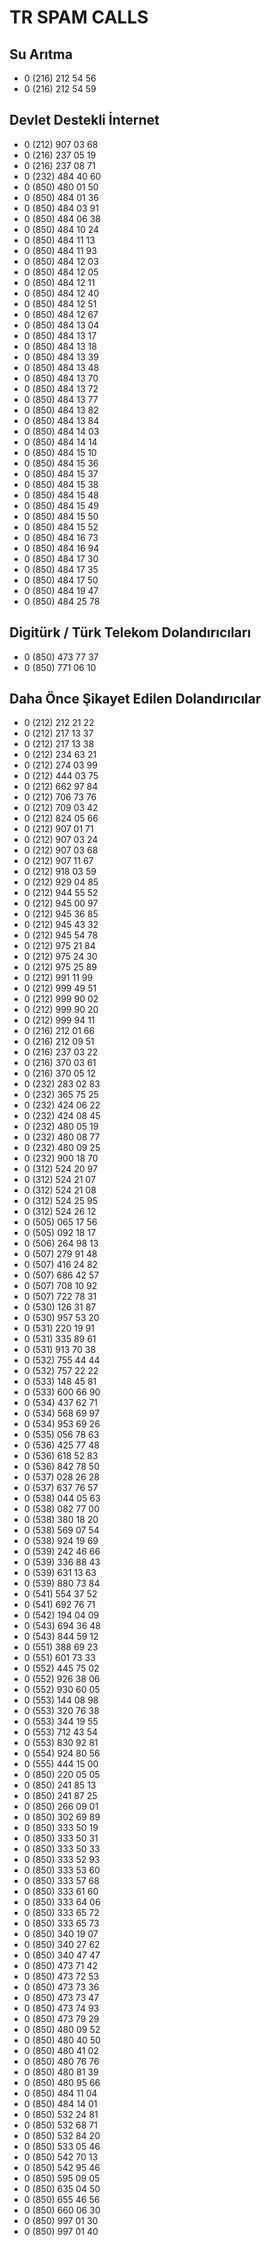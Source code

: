 # TR SPAM CALLS

## Su Arıtma

- 0 (216) 212 54 56
- 0 (216) 212 54 59

## Devlet Destekli İnternet

- 0 (212) 907 03 68
- 0 (216) 237 05 19
- 0 (216) 237 08 71
- 0 (232) 484 40 60
- 0 (850) 480 01 50
- 0 (850) 484 01 36
- 0 (850) 484 03 91
- 0 (850) 484 06 38
- 0 (850) 484 10 24
- 0 (850) 484 11 13
- 0 (850) 484 11 93
- 0 (850) 484 12 03
- 0 (850) 484 12 05
- 0 (850) 484 12 11
- 0 (850) 484 12 40
- 0 (850) 484 12 51
- 0 (850) 484 12 67
- 0 (850) 484 13 04
- 0 (850) 484 13 17
- 0 (850) 484 13 18
- 0 (850) 484 13 39
- 0 (850) 484 13 48
- 0 (850) 484 13 70
- 0 (850) 484 13 72
- 0 (850) 484 13 77
- 0 (850) 484 13 82
- 0 (850) 484 13 84
- 0 (850) 484 14 03
- 0 (850) 484 14 14
- 0 (850) 484 15 10
- 0 (850) 484 15 36
- 0 (850) 484 15 37
- 0 (850) 484 15 38
- 0 (850) 484 15 48
- 0 (850) 484 15 49
- 0 (850) 484 15 50
- 0 (850) 484 15 52
- 0 (850) 484 16 73
- 0 (850) 484 16 94
- 0 (850) 484 17 30
- 0 (850) 484 17 35
- 0 (850) 484 17 50
- 0 (850) 484 19 47
- 0 (850) 484 25 78

## Digitürk / Türk Telekom Dolandırıcıları

-  0 (850) 473 77 37
-  0 (850) 771 06 10

## Daha Önce Şikayet Edilen Dolandırıcılar

- 0 (212) 212 21 22
- 0 (212) 217 13 37
- 0 (212) 217 13 38
- 0 (212) 234 63 21
- 0 (212) 274 03 99
- 0 (212) 444 03 75
- 0 (212) 662 97 84
- 0 (212) 706 73 76
- 0 (212) 709 03 42
- 0 (212) 824 05 66
- 0 (212) 907 01 71
- 0 (212) 907 03 24
- 0 (212) 907 03 68
- 0 (212) 907 11 67
- 0 (212) 918 03 59
- 0 (212) 929 04 85
- 0 (212) 944 55 52
- 0 (212) 945 00 97
- 0 (212) 945 36 85
- 0 (212) 945 43 32
- 0 (212) 945 54 78
- 0 (212) 975 21 84
- 0 (212) 975 24 30
- 0 (212) 975 25 89
- 0 (212) 991 11 99
- 0 (212) 999 49 51
- 0 (212) 999 90 02
- 0 (212) 999 90 20
- 0 (212) 999 94 11
- 0 (216) 212 01 66
- 0 (216) 212 09 51
- 0 (216) 237 03 22
- 0 (216) 370 03 61
- 0 (216) 370 05 12
- 0 (232) 283 02 83
- 0 (232) 365 75 25
- 0 (232) 424 06 22
- 0 (232) 424 08 45
- 0 (232) 480 05 19
- 0 (232) 480 08 77
- 0 (232) 480 09 25
- 0 (232) 900 18 70
- 0 (312) 524 20 97
- 0 (312) 524 21 07
- 0 (312) 524 21 08
- 0 (312) 524 25 95
- 0 (312) 524 26 12
- 0 (505) 065 17 56
- 0 (505) 092 18 17
- 0 (506) 264 98 13
- 0 (507) 279 91 48
- 0 (507) 416 24 82
- 0 (507) 686 42 57
- 0 (507) 708 10 92
- 0 (507) 722 78 31
- 0 (530) 126 31 87
- 0 (530) 957 53 20
- 0 (531) 220 19 91
- 0 (531) 335 89 61
- 0 (531) 913 70 38
- 0 (532) 755 44 44
- 0 (532) 757 22 22
- 0 (533) 148 45 81
- 0 (533) 600 66 90
- 0 (534) 437 62 71
- 0 (534) 568 69 97
- 0 (534) 953 69 26
- 0 (535) 056 78 63
- 0 (536) 425 77 48
- 0 (536) 618 52 83
- 0 (536) 842 78 50
- 0 (537) 028 26 28
- 0 (537) 637 76 57
- 0 (538) 044 05 63
- 0 (538) 082 77 00
- 0 (538) 380 18 20
- 0 (538) 569 07 54
- 0 (538) 924 19 69
- 0 (539) 242 46 66
- 0 (539) 336 88 43
- 0 (539) 631 13 63
- 0 (539) 880 73 84
- 0 (541) 554 37 52
- 0 (541) 692 76 71
- 0 (542) 194 04 09
- 0 (543) 694 36 48
- 0 (543) 844 59 12
- 0 (551) 388 69 23
- 0 (551) 601 73 33
- 0 (552) 445 75 02
- 0 (552) 926 38 06
- 0 (552) 930 60 05
- 0 (553) 144 08 98
- 0 (553) 320 76 38
- 0 (553) 344 19 55
- 0 (553) 712 43 54
- 0 (553) 830 92 81
- 0 (554) 924 80 56
- 0 (555) 444 15 00
- 0 (850) 220 05 05
- 0 (850) 241 85 13
- 0 (850) 241 87 25
- 0 (850) 266 09 01
- 0 (850) 302 69 89
- 0 (850) 333 50 19
- 0 (850) 333 50 31
- 0 (850) 333 50 33
- 0 (850) 333 52 93
- 0 (850) 333 53 60
- 0 (850) 333 57 68
- 0 (850) 333 61 60
- 0 (850) 333 64 06
- 0 (850) 333 65 72
- 0 (850) 333 65 73
- 0 (850) 340 19 07
- 0 (850) 340 27 62
- 0 (850) 340 47 47
- 0 (850) 473 71 42
- 0 (850) 473 72 53
- 0 (850) 473 73 36
- 0 (850) 473 73 47
- 0 (850) 473 74 93
- 0 (850) 473 79 29
- 0 (850) 480 09 52
- 0 (850) 480 40 50
- 0 (850) 480 41 02
- 0 (850) 480 76 76
- 0 (850) 480 81 39
- 0 (850) 480 95 66
- 0 (850) 484 11 04
- 0 (850) 484 14 01
- 0 (850) 532 24 81
- 0 (850) 532 68 71
- 0 (850) 532 84 20
- 0 (850) 533 05 46
- 0 (850) 542 70 13
- 0 (850) 542 95 46
- 0 (850) 595 09 05
- 0 (850) 635 04 50
- 0 (850) 655 46 56
- 0 (850) 660 06 30
- 0 (850) 997 01 30
- 0 (850) 997 01 40
